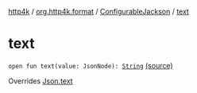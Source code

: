 [http4k](../../index.md) / [org.http4k.format](../index.md) / [ConfigurableJackson](index.md) / [text](./text.md)

# text

`open fun text(value: JsonNode): `[`String`](https://kotlinlang.org/api/latest/jvm/stdlib/kotlin/-string/index.html) [(source)](https://github.com/http4k/http4k/blob/master/http4k-format-jackson/src/main/kotlin/org/http4k/format/ConfigurableJackson.kt#L60)

Overrides [Json.text](../-json/text.md)

